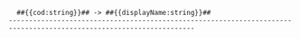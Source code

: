 
      ##{{cod:string}}## -> ##{{displayName:string}}##
    --------------------------------------------------------------------------------------------------------------------
